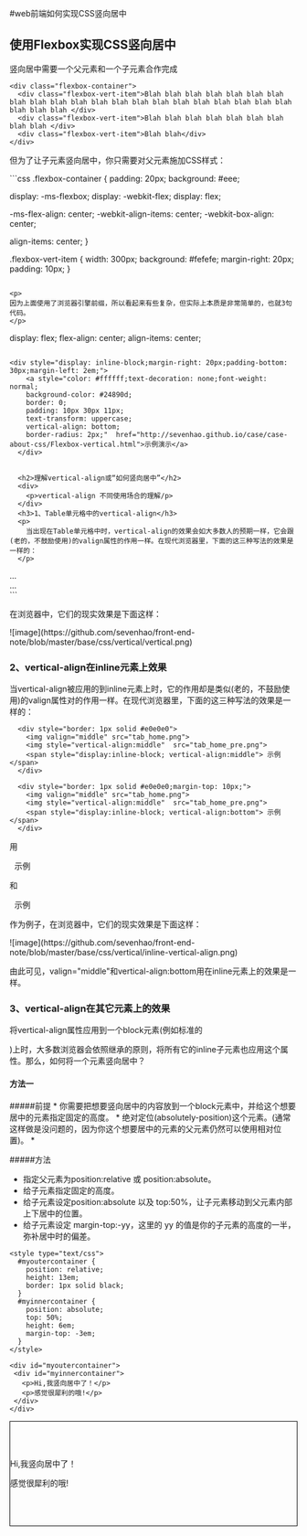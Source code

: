 #web前端如何实现CSS竖向居中

<h2>
  使用Flexbox实现CSS竖向居中
</h2>
<div>
  <p>竖向居中需要一个父元素和一个子元素合作完成</p>
</div>

```
<div class="flexbox-container">
  <div class="flexbox-vert-item">Blah blah blah blah blah blah blah blah blah blah blah blah blah blah blah blah blah blah blah blah blah blah blah blah </div>
  <div class="flexbox-vert-item">Blah blah blah blah blah blah blah blah blah </div>
  <div class="flexbox-vert-item">Blah blah</div>
</div>
```

 <p>但为了让子元素竖向居中，你只需要对父元素施加CSS样式：</p>
```css
.flexbox-container {
  padding: 20px;
  background: #eee;

  display: -ms-flexbox;
  display: -webkit-flex;
  display: flex;

  -ms-flex-align: center;
  -webkit-align-items: center;
  -webkit-box-align: center;

  align-items: center;
}

.flexbox-vert-item {
  width: 300px;
  background: #fefefe;
  margin-right: 20px;
  padding: 10px;
}
```

<p>
因为上面使用了浏览器引擎前缀，所以看起来有些复杂，但实际上本质是非常简单的，也就3句代码。
</p>
```
display: flex;
flex-align: center;
align-items: center;
```

<div style="display: inline-block;margin-right: 20px;padding-bottom: 30px;margin-left: 2em;">
    <a style="color: #ffffff;text-decoration: none;font-weight: normal;
    background-color: #24890d;
    border: 0;
    padding: 10px 30px 11px;
    text-transform: uppercase;
    vertical-align: bottom;
    border-radius: 2px;"  href="http://sevenhao.github.io/case/case-about-css/Flexbox-vertical.html">示例演示</a>
  </div>
  
  
  <h2>理解vertical-align或“如何竖向居中”</h2>
  <div>
    <p>vertical-align 不同使用场合的理解/p>
  </div>
  <h3>1、Table单元格中的vertical-align</h3>
  <p>
    当出现在Table单元格中时，vertical-align的效果会如大多数人的预期一样，它会跟(老的，不鼓励使用)的valign属性的作用一样。在现代浏览器里，下面的这三种写法的效果是一样的：
  </p>
  ```
  <td valign="middle"> <!-- 这是一种会逐渐被淘汰的用法 --> </td>
  <td style="vertical-align:middle"> ... </td>
  <div style="display:table-cell; vertical-align:middle"> ... </div>
  ```
  <p>在浏览器中，它们的现实效果是下面这样：</p>
  ![image](https://github.com/sevenhao/front-end-note/blob/master/base/css/vertical/vertical.png)
  
  
  <h3>2、vertical-align在inline元素上效果</h3>
  <p>当vertical-align被应用的到inline元素上时，它的作用却是类似(老的，不鼓励使用)的valign属性对<img>的作用一样。在现代浏览器里，下面的这三种写法的效果是一样的：</p>
  
  ```
    <div style="border: 1px solid #e0e0e0">
      <img valign="middle" src="tab_home.png">
      <img style="vertical-align:middle"  src="tab_home_pre.png">
      <span style="display:inline-block; vertical-align:middle"> 示例 </span>
    </div>
  ```
  
  ```
    <div style="border: 1px solid #e0e0e0;margin-top: 10px;">
      <img valign="middle" src="tab_home.png">
      <img style="vertical-align:middle"  src="tab_home_pre.png">
      <span style="display:inline-block; vertical-align:bottom"> 示例 </span>
    </div>
  ```
  <p>用<pre><span style="display:inline-block; vertical-align:middle"> 示例 </span></pre>和<pre><span style="display:inline-block; vertical-align:bottom"> 示例 </span></pre>作为例子，在浏览器中，它们的现实效果是下面这样：</p>
  ![image](https://github.com/sevenhao/front-end-note/blob/master/base/css/vertical/inline-vertical-align.png)
  
  <p>由此可见，valign="middle"和vertical-align:bottom用在inline元素上的效果是一样。</p>
  
  
   <h3>3、vertical-align在其它元素上的效果</h3>
  <p>
    将vertical-align属性应用到一个block元素(例如标准的<div>)上时，大多数浏览器会依照继承的原则，将所有它的inline子元素也应用这个属性。那么，如何将一个元素竖向居中？
  </p>
  
  <h4>方法一</h4>
  #####前提
  * 你需要把想要竖向居中的内容放到一个block元素中，并给这个想要居中的元素指定固定的高度。
  * 绝对定位(absolutely-position)这个元素。(通常这样做是没问题的，因为你这个想要居中的元素的父元素仍然可以使用相对位置)。
  * 
  
  #####方法
  * 指定父元素为position:relative 或 position:absolute。
  * 给子元素指定固定的高度。
  * 给子元素设定position:absolute 以及 top:50%，让子元素移动到父元素内部上下居中的位置。
  * 给子元素设定 margin-top:-yy，这里的 yy 的值是你的子元素的高度的一半，弥补居中时的偏差。

  ```CSS代码
  <style type="text/css">
    #myoutercontainer {
      position: relative;
      height: 13em;
      border: 1px solid black;
    }
    #myinnercontainer {
      position: absolute;
      top: 50%;
      height: 6em;
      margin-top: -3em;
    }
  </style>
  ```
  
  
   ```HTML代码
  <div id="myoutercontainer">
    <div id="myinnercontainer">
      <p>Hi,我竖向居中了！</p>
      <p>感觉很犀利的哦!</p>
    </div>
  </div>
  ```
  
  <!DOCTYPE html>
<html>
<head lang="en">
  <meta charset="utf-8">
  <meta content="width=device-width, initial-scale=1.0, user-scalable=0, minimum-scale=1.0, maximum-scale=1.0" name="viewport">
  <title>竖向剧中</title>
  <style type="text/css">
    #myoutercontainer {
      position: relative;
      height: 13em;
      border: 1px solid black;
    }
    #myinnercontainer {
      position: absolute;
      top: 50%;
      height: 6em;
      margin-top: -3em;
    }
  </style>
</head>
<body>
<div id="myoutercontainer">
  <div id="myinnercontainer">
    <p>Hi,我竖向居中了！</p>
    <p>感觉很犀利的哦!</p>
  </div>
</div>
</body>
</html>
